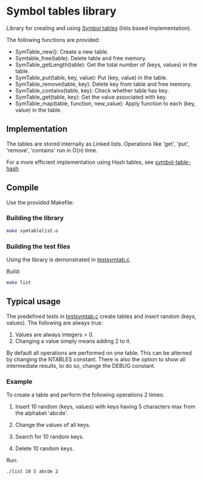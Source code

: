 # Symbol tables library

Library for creating and using [Symbol tables](https://en.wikipedia.org/wiki/Symbol_table)  (lists based implementation).

The following functions are provided:

* SymTable_new(): Create a new table.
* Symtable_free(table): Delete table and free memory.
* SymTable_getLength(table): Get the total number of (keys, values) in the table.
* SymTable_put(table, key, value): Put (key, value) in the table.
* SymTable_remove(table, key): Delete key from table and free memory.
* SymTable_contains(table, key): Check whether table has key.
* SymTable_get(table, key): Get the value associated with key.
* SymTable_map(table, function, new_value): Apply function to each (key, value) in the table.

## Implementation

The tables are stored internally as Linked lists.
Operations like 'get', 'put', 'remove', 'contains' run in O(n) time.

For a more efficient implementation using Hash tables, see [symbol-table-hash](https://github.com/tasxatzial/symbol-table-hash).

## Compile

Use the provided Makefile:

### Building the library

```bash
make symtablelist.o
```

### Building the test files

Using the library is demonstrated in [testsymtab.c](src/testsymtab.c).

Build:

```bash
make list
```

## Typical usage

The predefined tests in [testsymtab.c](src/testsymtab.c) create tables and insert random (keys, values). The following are always true:

1. Values are always integers > 0.
2. Changing a value simply means adding 2 to it.

By default all operations
are performed on one table. This can be alterned by changing the NTABLES constant.
There is also the option to show all intermediate results, to do so, change the DEBUG constant.

### Example

To create a table and perform the following operations 2 times:

1) Insert 10 random (keys, values) with keys having 5 characters max from the alphabet 'abcde'.

2) Change the values of all keys.

3) Search for 10 random keys.

4) Delete 10 random keys.

Run:

```bash
./list 10 5 abcde 2
```

